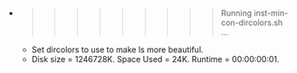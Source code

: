 * >>>>>>>>> Running inst-min-con-dircolors.sh ...
  * Set dircolors to use  to make ls more beautiful.
  * Disk size = 1246728K. Space Used = 24K. Runtime = 00:00:00:01.
